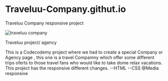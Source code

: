# Traveluu-Company.githut.io
Traveluu Company responsive project 










![traveluu company](https://user-images.githubusercontent.com/87598302/147711971-966f181a-ad5a-4dfd-92ae-5b03452975e0.png)






Traveluu project/ agency

This is a Codecodemy project where we had to create a special Company or Agency page , this one is a travel Compamny which offer some different trips oferts to those travel fans who would like to take dome relax vacations. This project has the responsive different changes. --HTML --CSS @Media responsive
